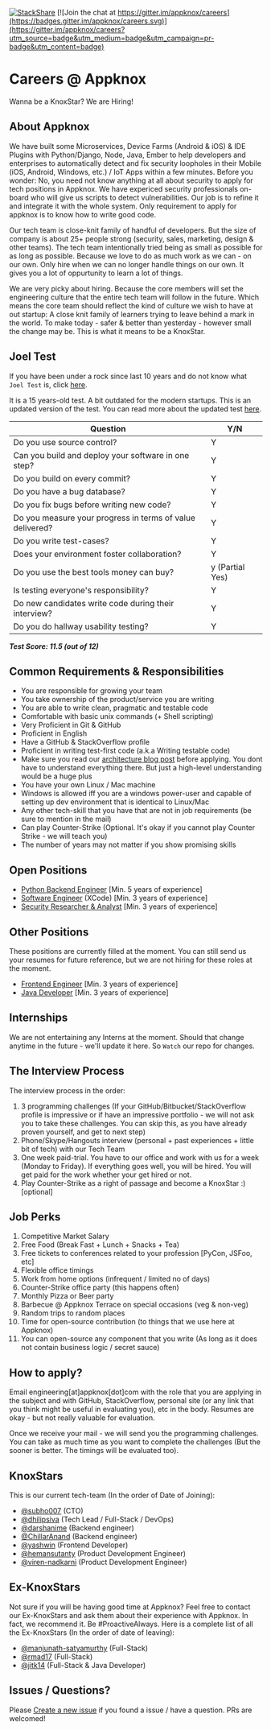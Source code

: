 [![StackShare](http://img.shields.io/badge/tech-stack-0690fa.svg?style=flat)](http://stackshare.io/appknox/appknox)
[![Join the chat at https://gitter.im/appknox/careers](https://badges.gitter.im/appknox/careers.svg)](https://gitter.im/appknox/careers?utm_source=badge&utm_medium=badge&utm_campaign=pr-badge&utm_content=badge)
# Careers @ Appknox

Wanna be a KnoxStar? We are Hiring!


## About Appknox

We have built some Microservices, Device Farms (Android & iOS) & IDE Plugins with Python/Django, Node, Java, Ember to help developers and enterprises to automatically detect and fix security loopholes in their Mobile (iOS, Android, Windows, etc.) / IoT Apps within a few minutes. Before you wonder: No, you need not know anything at all about security to apply for tech positions in Appknox. We have expericed security professionals on-board who will give us scripts to detect vulnerabilities. Our job is to refine it and integrate it with the whole system. Only requirement to apply for appknox is to know how to write good code.

Our tech team is close-knit family of handful of developers. But the size of company is about 25+ people strong (security, sales, marketing, design & other teams). The tech team intentionally tried being as small as possible for as long as possible. Because we love to do as much work as we can - on our own. Only hire when we can no longer handle things on our own. It gives you a lot of oppurtunity to learn a lot of things.

We are very picky about hiring. Because the core members will set the engineering culture that the entire tech team will follow in the future. Which means the core team should reflect the kind of culture we wish to have at out startup: A close knit family of learners trying to leave behind a mark in the world. To make today - safer & better than yesterday - however small the change may be. This is what it means to be a KnoxStar.


## Joel Test

If you have been under a rock since last 10 years and do not know what `Joel Test` is, click [here](http://www.joelonsoftware.com/articles/fog0000000043.html).

It is a 15 years-old test. A bit outdated for the modern startups. This is an updated version of the test. You can read more about the updated test [here](http://www.steve.codes/blog/2016/7/22/an-updated-joel-test).


Question | Y/N
--- | ---
Do you use source control? | Y
Can you build and deploy your software in one step? | Y
Do you build on every commit? | Y
Do you have a bug database? | Y
Do you fix bugs before writing new code? | Y
Do you measure your progress in terms of value delivered? | Y
Do you write test-cases? | Y
Does your environment foster collaboration? | Y
Do you use the best tools money can buy? | y (Partial Yes)
Is testing everyone's responsibility? | Y
Do new candidates write code during their interview? | Y
Do you do hallway usability testing? | Y

***Test Score: 11.5 (out of 12)***


## Common Requirements & Responsibilities

* You are responsible for growing your team
* You take ownership of the product/service you are writing
* You are able to write clean, pragmatic and testable code
* Comfortable with basic unix commands (+ Shell scripting)
* Very Proficient in Git & GitHub
* Proficient in English
* Have a GitHub & StackOverflow profile
* Proficient in writing test-first code (a.k.a Writing testable code)
* Make sure you read our [architecture blog post](http://dhilipsiva.com/2015/01/26/architecture-at-appknox.html) before applying. You dont have to understand everything there. But just a high-level understanding would be a huge plus
* You have your own Linux / Mac machine
* Windows is allowed iff you are a windows power-user and capable of setting up dev environment that is identical to Linux/Mac
* Any other tech-skill that you have that are not in job requirements (be sure to mention in the mail)
* Can play Counter-Strike (Optional. It's okay if you cannot play Counter Strike - we will teach you)
* The number of years may not matter if you show promising skills


## Open Positions
* [Python Backend Engineer](https://github.com/appknox/careers/blob/master/python-backend-engineer.md) [Min. 5 years of experience]
* [Software Engineer](https://github.com/appknox/careers/blob/master/software-engineer-xcode.md) (XCode) [Min. 3 years of experience]
* [Security Researcher & Analyst](https://github.com/appknox/careers/blob/master/security-analyst.md) [Min. 3 years of experience]

## Other Positions

These positions are currently filled at the moment. You can still send us your resumes for future reference, but we are not hiring for these roles at the moment.

* [Frontend Engineer](https://github.com/appknox/careers/blob/master/frontend-engineer.md) [Min. 3 years of experience]
* [Java Developer](https://github.com/appknox/careers/blob/master/java-developer.md) [Min. 3 years of experience]


## Internships

We are not entertaining any Interns at the moment. Should that change anytime in the future - we'll update it here. So `Watch` our repo for changes.


## The Interview Process

The interview process in the order:

1. 3 programming challenges (If your GitHub/Bitbucket/StackOverflow profile is impressive or if have an impressive portfolio - we will not ask you to take these challenges. You can skip this, as you have already proven yourself, and get to next step)
1. Phone/Skype/Hangouts interview (personal + past experiences + little bit of tech) with our Tech Team
1. One week paid-trial. You have to our office and work with us for a week (Monday to Friday). If everything goes well, you will be hired. You will get paid for the work whether your get hired or not.
1. Play Counter-Strike as a right of passage and become a KnoxStar :) [optional]


## Job Perks

1. Competitive Market Salary
1. Free Food (Break Fast + Lunch + Snacks + Tea)
1. Free tickets to conferences related to your profession [PyCon, JSFoo, etc]
1. Flexible office timings
1. Work from home options (infrequent / limited no of days)
1. Counter-Strike office party (this happens often)
1. Monthly Pizza or Beer party
1. Barbecue @ Appknox Terrace on special occasions (veg & non-veg)
1. Random trips to random places
1. Time for open-source contribution (to things that we use here at Appknox)
1. You can open-source any component that you write (As long as it does not contain business logic / secret sauce)


## How to apply?

Email engineering[at]appknox[dot]com with the role that you are applying in the subject and with GitHub, StackOverflow, personal site (or any link that you think might be useful in evaluating you), etc in the body. Resumes are okay - but not really valuable for evaluation.

Once we receive your mail - we will send you the programming challenges. You can take as much time as you want to complete the challenges (But the sooner is better. The timings will be evaluated too).


## KnoxStars

This is our current tech-team (In the order of Date of Joining):

* [@subho007](https://github.com/subho007) (CTO)
* [@dhilipsiva](https://github.com/dhilipsiva) (Tech Lead / Full-Stack / DevOps)
* [@darshanime](https://github.com/darshanime) (Backend engineer)
* [@ChillarAnand](https://github.com/chillaranand) (Backend engineer)
* [@yashwin](https://github.com/yashwin) (Frontend Developer)
* [@hemansutanty](https://github.com/hemansutanty) (Product Development Engineer)
* [@viren-nadkarni](https://github.com/viren-nadkarni) (Product Development Engineer)


## Ex-KnoxStars

Not sure if you will be having good time at Appknox? Feel free to contact our Ex-KnoxStars and ask them about their experience with Appknox. In fact, we recommend it. Be #ProactiveAlways. Here is a complete list of all the Ex-KnoxStars (In the order of date of leaving):

* [@manjunath-satyamurthy](https://github.com/manjunath-satyamurthy) (Full-Stack)
* [@rmad17](https://github.com/rmad17) (Full-Stack)
* [@jitk14](https://github.com/jitk14) (Full-Stack & Java Developer)


## Issues / Questions?

Please [Create a new issue](https://github.com/appknox/careers/issues/new) if you found a issue / have a question. PRs are welcomed!
